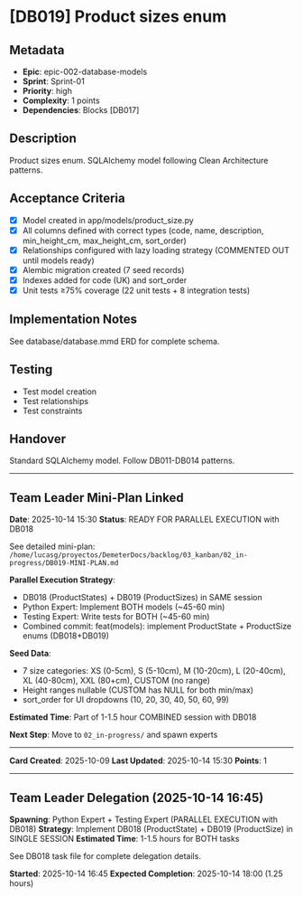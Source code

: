 # [DB019] Product sizes enum

## Metadata
- **Epic**: epic-002-database-models
- **Sprint**: Sprint-01
- **Priority**: high
- **Complexity**: 1 points
- **Dependencies**: Blocks [DB017]

## Description
Product sizes enum. SQLAlchemy model following Clean Architecture patterns.

## Acceptance Criteria
- [x] Model created in app/models/product_size.py
- [x] All columns defined with correct types (code, name, description, min_height_cm, max_height_cm, sort_order)
- [x] Relationships configured with lazy loading strategy (COMMENTED OUT until models ready)
- [x] Alembic migration created (7 seed records)
- [x] Indexes added for code (UK) and sort_order
- [x] Unit tests ≥75% coverage (22 unit tests + 8 integration tests)

## Implementation Notes
See database/database.mmd ERD for complete schema.

## Testing
- Test model creation
- Test relationships
- Test constraints

## Handover
Standard SQLAlchemy model. Follow DB011-DB014 patterns.

---

## Team Leader Mini-Plan Linked

**Date**: 2025-10-14 15:30
**Status**: READY FOR PARALLEL EXECUTION with DB018

See detailed mini-plan: `/home/lucasg/proyectos/DemeterDocs/backlog/03_kanban/02_in-progress/DB019-MINI-PLAN.md`

**Parallel Execution Strategy**:
- DB018 (ProductStates) + DB019 (ProductSizes) in SAME session
- Python Expert: Implement BOTH models (~45-60 min)
- Testing Expert: Write tests for BOTH (~45-60 min)
- Combined commit: feat(models): implement ProductState + ProductSize enums (DB018+DB019)

**Seed Data**:
- 7 size categories: XS (0-5cm), S (5-10cm), M (10-20cm), L (20-40cm), XL (40-80cm), XXL (80+cm), CUSTOM (no range)
- Height ranges nullable (CUSTOM has NULL for both min/max)
- sort_order for UI dropdowns (10, 20, 30, 40, 50, 60, 99)

**Estimated Time**: Part of 1-1.5 hour COMBINED session with DB018

**Next Step**: Move to `02_in-progress/` and spawn experts

---
**Card Created**: 2025-10-09
**Last Updated**: 2025-10-14 15:30
**Points**: 1

---

## Team Leader Delegation (2025-10-14 16:45)

**Spawning**: Python Expert + Testing Expert (PARALLEL EXECUTION with DB018)
**Strategy**: Implement DB018 (ProductState) + DB019 (ProductSize) in SINGLE SESSION
**Estimated Time**: 1-1.5 hours for BOTH tasks

See DB018 task file for complete delegation details.

**Started**: 2025-10-14 16:45
**Expected Completion**: 2025-10-14 18:00 (1.25 hours)
